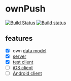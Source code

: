 # ownPush

[![Build Status](https://travis-ci.org/damaex/ownPush.svg?branch=master)](https://travis-ci.org/damaex/ownPush)
[![Build status](https://ci.appveyor.com/api/projects/status/j8ug21bncgq25dws/branch/master?svg=true)](https://ci.appveyor.com/project/damaex/ownpush)

## features
- [x] own [data model](data.md)
- [x] [server](server/readme.md)
- [x] [test client](clients/testClient/readme.md)
- [ ] [iOS client](clients/ios/readme.md)
- [ ] [Android client](clients/android/readme.md)